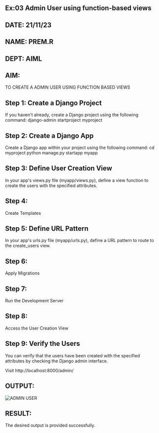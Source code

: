 ## Ex:03 Admin User using function-based views
## DATE: 21/11/23
## NAME: PREM.R
## DEPT: AIML
## AIM:
TO CREATE A ADMIN USER USING FUNCTION BASED VIEWS
## Step 1: Create a Django Project
If you haven't already, create a Django project using the following command:
django-admin startproject myproject
## Step 2: Create a Django App
Create a Django app within your project using the following command:
cd myproject
python manage.py startapp myapp
## Step 3: Define User Creation View
In your app's views.py file (myapp/views.py), define a view function to create the users with the specified attributes.
## Step 4: 
Create Templates
## Step 5: Define URL Pattern
In your app's urls.py file (myapp/urls.py), define a URL pattern to route to the create_users view.
## Step 6:
Apply Migrations
## Step 7:
Run the Development Server
## Step 8: 
Access the User Creation View
## Step 9: Verify the Users

You can verify that the users have been created with the specified attributes by checking the Django admin interface.

Visit http://localhost:8000/admin/ 
## OUTPUT:
![ADMIN USER](https://github.com/PREM3112/PREM3112/assets/145449383/99b72c57-cdfa-4187-b012-a7e4afa674a8)

## RESULT:
The desired output is provided successfully.









